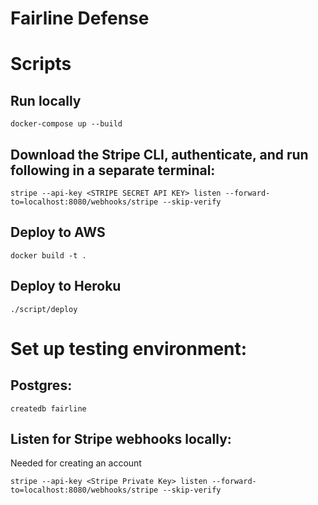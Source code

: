 # Fairline Defense

# Scripts

## Run locally

```
docker-compose up --build
```

## Download the Stripe CLI, authenticate, and run following in a separate terminal:
```
stripe --api-key <STRIPE SECRET API KEY> listen --forward-to=localhost:8080/webhooks/stripe --skip-verify
```
## Deploy to AWS

```
docker build -t .
```

## Deploy to Heroku

```
./script/deploy
```

# Set up testing environment:

## Postgres:

```
createdb fairline
```

## Listen for Stripe webhooks locally:

Needed for creating an account

```
stripe --api-key <Stripe Private Key> listen --forward-to=localhost:8080/webhooks/stripe --skip-verify
```
